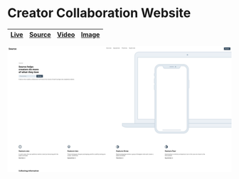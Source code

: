 [creator-collaboration-frontend image]: https://raw.githubusercontent.com/RascalTwo/static-websites/assets/assets/8718928-Source-Wireframes/1920x1080.png "Website of a Creator Collaboration"
[creator-collaboration-frontend video]: https://raw.githubusercontent.com/RascalTwo/static-websites/assets/assets/8718928-Source-Wireframes/1920x1080.webm
[creator-collaboration-frontend live]: https://rascaltwo.github.io/static-websites/8718928-Source-Wireframes
[creator-collaboration-frontend source]: https://github.com/RascalTwo/static-websites/tree/main/8718928-Source-Wireframes

# Creator Collaboration Website

| [Live][creator-collaboration-frontend live] | [Source][creator-collaboration-frontend source] | [Video][creator-collaboration-frontend video] | [Image][creator-collaboration-frontend image] |
| - | - | - | - |

[![Website of a Creator Collaboration][creator-collaboration-frontend image]][creator-collaboration-frontend video]
